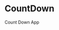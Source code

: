 # CountDown
 Count Down App
      
            
                                                             
                                                                                
                                                                               
                                                                         
                                                           
                                     
                      
                   
    
 
   
